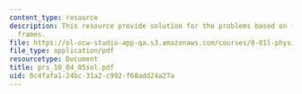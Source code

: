 ```yaml
---
content_type: resource
description: This resource provide solution for the problems based on forces and reference
  frames.
file: https://ol-ocw-studio-app-qa.s3.amazonaws.com/courses/8-01l-physics-i-classical-mechanics-fall-2005/0c4fafa124bc31a2c992f68add24a27a_prs_10_04_05sol.pdf
file_type: application/pdf
resourcetype: Document
title: prs_10_04_05sol.pdf
uid: 0c4fafa1-24bc-31a2-c992-f68add24a27a
---
```

